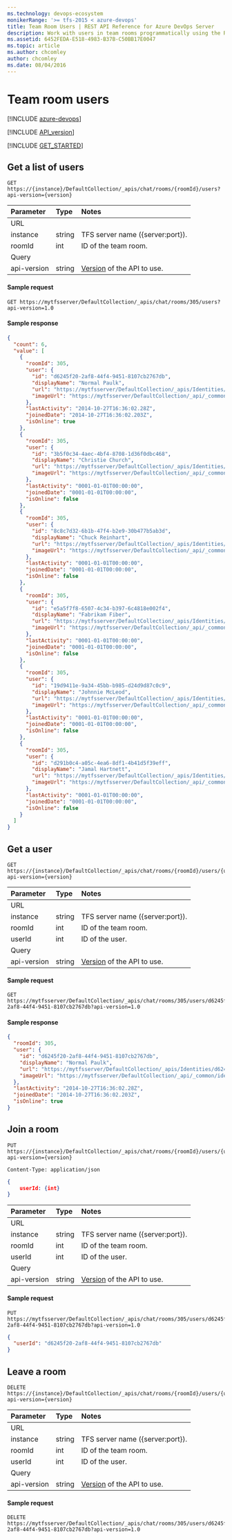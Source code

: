 ```yaml
---
ms.technology: devops-ecosystem
monikerRange: '>= tfs-2015 < azure-devops'
title: Team Room Users | REST API Reference for Azure DevOps Server
description: Work with users in team rooms programmatically using the REST APIs for Azure DevOps Server.
ms.assetid: 6452FEDA-E518-4983-B37B-C50BB17E0047
ms.topic: article
ms.author: chcomley
author: chcomley
ms.date: 08/04/2016
---
```


# Team room users

[!INCLUDE [azure-devops](../_data/azure-devops-message.md)]

[!INCLUDE [API_version](../_data/version.md)]

[!INCLUDE [GET_STARTED](../_data/get-started.md)]

## Get a list of users

```no-highlight
GET https://{instance}/DefaultCollection/_apis/chat/rooms/{roomId}/users?api-version={version}
```

| Parameter   | Type   | Notes
|:------------|:-------|:-------------------------------------------------------------------------------------------------------------
| URL
| instance    | string | TFS server name ({server:port}).
| roomId      | int    | ID of the team room.
| Query
| api-version | string | [Version](../../concepts/rest-api-versioning.md) of the API to use.

#### Sample request

```
GET https://mytfsserver/DefaultCollection/_apis/chat/rooms/305/users?api-version=1.0
```

#### Sample response

```json
{
  "count": 6,
  "value": [
    {
      "roomId": 305,
      "user": {
        "id": "d6245f20-2af8-44f4-9451-8107cb2767db",
        "displayName": "Normal Paulk",
        "url": "https://mytfsserver/DefaultCollection/_apis/Identities/d6245f20-2af8-44f4-9451-8107cb2767db",
        "imageUrl": "https://mytfsserver/DefaultCollection/_api/_common/identityImage?id=d6245f20-2af8-44f4-9451-8107cb2767db"
      },
      "lastActivity": "2014-10-27T16:36:02.28Z",
      "joinedDate": "2014-10-27T16:36:02.203Z",
      "isOnline": true
    },
    {
      "roomId": 305,
      "user": {
        "id": "3b5f0c34-4aec-4bf4-8708-1d36f0dbc468",
        "displayName": "Christie Church",
        "url": "https://mytfsserver/DefaultCollection/_apis/Identities/3b5f0c34-4aec-4bf4-8708-1d36f0dbc468",
        "imageUrl": "https://mytfsserver/DefaultCollection/_api/_common/identityImage?id=3b5f0c34-4aec-4bf4-8708-1d36f0dbc468"
      },
      "lastActivity": "0001-01-01T00:00:00",
      "joinedDate": "0001-01-01T00:00:00",
      "isOnline": false
    },
    {
      "roomId": 305,
      "user": {
        "id": "8c8c7d32-6b1b-47f4-b2e9-30b477b5ab3d",
        "displayName": "Chuck Reinhart",
        "url": "https://mytfsserver/DefaultCollection/_apis/Identities/8c8c7d32-6b1b-47f4-b2e9-30b477b5ab3d",
        "imageUrl": "https://mytfsserver/DefaultCollection/_api/_common/identityImage?id=8c8c7d32-6b1b-47f4-b2e9-30b477b5ab3d"
      },
      "lastActivity": "0001-01-01T00:00:00",
      "joinedDate": "0001-01-01T00:00:00",
      "isOnline": false
    },
    {
      "roomId": 305,
      "user": {
        "id": "e5a5f7f8-6507-4c34-b397-6c4818e002f4",
        "displayName": "Fabrikam Fiber",
        "url": "https://mytfsserver/DefaultCollection/_apis/Identities/e5a5f7f8-6507-4c34-b397-6c4818e002f4",
        "imageUrl": "https://mytfsserver/DefaultCollection/_api/_common/identityImage?id=e5a5f7f8-6507-4c34-b397-6c4818e002f4"
      },
      "lastActivity": "0001-01-01T00:00:00",
      "joinedDate": "0001-01-01T00:00:00",
      "isOnline": false
    },
    {
      "roomId": 305,
      "user": {
        "id": "19d9411e-9a34-45bb-b985-d24d9d87c0c9",
        "displayName": "Johnnie McLeod",
        "url": "https://mytfsserver/DefaultCollection/_apis/Identities/19d9411e-9a34-45bb-b985-d24d9d87c0c9",
        "imageUrl": "https://mytfsserver/DefaultCollection/_api/_common/identityImage?id=19d9411e-9a34-45bb-b985-d24d9d87c0c9"
      },
      "lastActivity": "0001-01-01T00:00:00",
      "joinedDate": "0001-01-01T00:00:00",
      "isOnline": false
    },
    {
      "roomId": 305,
      "user": {
        "id": "d291b0c4-a05c-4ea6-8df1-4b41d5f39eff",
        "displayName": "Jamal Hartnett",
        "url": "https://mytfsserver/DefaultCollection/_apis/Identities/d291b0c4-a05c-4ea6-8df1-4b41d5f39eff",
        "imageUrl": "https://mytfsserver/DefaultCollection/_api/_common/identityImage?id=d291b0c4-a05c-4ea6-8df1-4b41d5f39eff"
      },
      "lastActivity": "0001-01-01T00:00:00",
      "joinedDate": "0001-01-01T00:00:00",
      "isOnline": false
    }
  ]
}
```


## Get a user
```no-highlight
GET https://{instance}/DefaultCollection/_apis/chat/rooms/{roomId}/users/{userId}?api-version={version}
```

| Parameter   | Type   | Notes
|:------------|:-------|:-------------------------------------------------------------------------------------------------------------
| URL
| instance    | string | TFS server name ({server:port}).
| roomId      | int    | ID of the team room.
| userId      | int    | ID of the user.
| Query
| api-version | string | [Version](../../concepts/rest-api-versioning.md) of the API to use.

#### Sample request

```
GET https://mytfsserver/DefaultCollection/_apis/chat/rooms/305/users/d6245f20-2af8-44f4-9451-8107cb2767db?api-version=1.0
```

#### Sample response

```json
{
  "roomId": 305,
  "user": {
    "id": "d6245f20-2af8-44f4-9451-8107cb2767db",
    "displayName": "Normal Paulk",
    "url": "https://mytfsserver/DefaultCollection/_apis/Identities/d6245f20-2af8-44f4-9451-8107cb2767db",
    "imageUrl": "https://mytfsserver/DefaultCollection/_api/_common/identityImage?id=d6245f20-2af8-44f4-9451-8107cb2767db"
  },
  "lastActivity": "2014-10-27T16:36:02.28Z",
  "joinedDate": "2014-10-27T16:36:02.203Z",
  "isOnline": true
}
```
   

## Join a room
<a name="joinaroom" />

```no-highlight
PUT https://{instance}/DefaultCollection/_apis/chat/rooms/{roomId}/users/{userId}?api-version={version}
```
```http
Content-Type: application/json
```
```json
{
	userId: {int}
}
```

| Parameter   | Type   | Notes
|:------------|:-------|:-------------------------------------------------------------------------------------------------------------
| URL
| instance    | string | TFS server name ({server:port}).
| roomId      | int    | ID of the team room.
| userId      | int    | ID of the user.
| Query
| api-version | string | [Version](../../concepts/rest-api-versioning.md) of the API to use.

#### Sample request

```
PUT https://mytfsserver/DefaultCollection/_apis/chat/rooms/305/users/d6245f20-2af8-44f4-9451-8107cb2767db?api-version=1.0
```
```json
{
  "userId": "d6245f20-2af8-44f4-9451-8107cb2767db"
}
```


## Leave a room

```no-highlight
DELETE https://{instance}/DefaultCollection/_apis/chat/rooms/{roomId}/users/{userId}?api-version={version}
```

| Parameter   | Type   | Notes
|:------------|:-------|:-------------------------------------------------------------------------------------------------------------
| URL
| instance    | string | TFS server name ({server:port}).
| roomId      | int    | ID of the team room.
| userId      | int    | ID of the user.
| Query
| api-version | string | [Version](../../concepts/rest-api-versioning.md) of the API to use.

#### Sample request

```
DELETE https://mytfsserver/DefaultCollection/_apis/chat/rooms/305/users/d6245f20-2af8-44f4-9451-8107cb2767db?api-version=1.0
```

